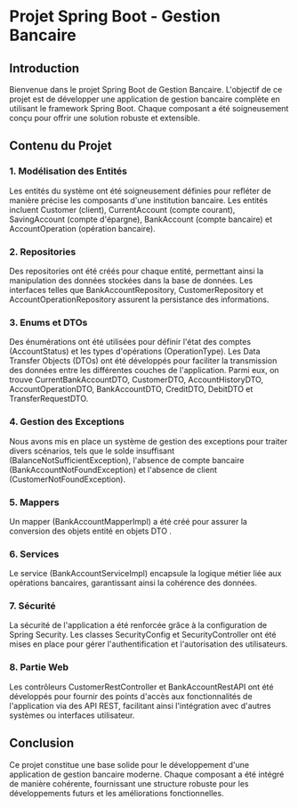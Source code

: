 # Projet Spring Boot - Gestion Bancaire

## Introduction

Bienvenue dans le projet Spring Boot de Gestion Bancaire. L'objectif de ce projet est de développer une application de gestion bancaire complète en utilisant le framework Spring Boot. Chaque composant a été soigneusement conçu pour offrir une solution robuste et extensible.

## Contenu du Projet

### 1. Modélisation des Entités

Les entités du système ont été soigneusement définies pour refléter de manière précise les composants d'une institution bancaire. Les entités incluent Customer (client), CurrentAccount (compte courant), SavingAccount (compte d'épargne), BankAccount (compte bancaire) et AccountOperation (opération bancaire).

### 2. Repositories

Des repositories ont été créés pour chaque entité, permettant ainsi la manipulation des données stockées dans la base de données. Les interfaces telles que BankAccountRepository, CustomerRepository et AccountOperationRepository assurent la persistance des informations.

### 3. Enums et DTOs

Des énumérations ont été utilisées pour définir l'état des comptes (AccountStatus) et les types d'opérations (OperationType). Les Data Transfer Objects (DTOs) ont été développés pour faciliter la transmission des données entre les différentes couches de l'application. Parmi eux, on trouve CurrentBankAccountDTO, CustomerDTO, AccountHistoryDTO, AccountOperationDTO, BankAccountDTO, CreditDTO, DebitDTO et TransferRequestDTO.

### 4. Gestion des Exceptions

Nous avons mis en place un système de gestion des exceptions pour traiter divers scénarios, tels que le solde insuffisant (BalanceNotSufficientException), l'absence de compte bancaire (BankAccountNotFoundException) et l'absence de client (CustomerNotFoundException).

### 5. Mappers

Un mapper (BankAccountMapperImpl) a été créé pour assurer la conversion des objets entité en objets DTO .

### 6. Services

Le service (BankAccountServiceImpl) encapsule la logique métier liée aux opérations bancaires, garantissant ainsi la cohérence des données.

### 7. Sécurité

La sécurité de l'application a été renforcée grâce à la configuration de Spring Security. Les classes SecurityConfig et SecurityController ont été mises en place pour gérer l'authentification et l'autorisation des utilisateurs.

### 8. Partie Web

Les contrôleurs CustomerRestController et BankAccountRestAPI ont été développés pour fournir des points d'accès aux fonctionnalités de l'application via des API REST, facilitant ainsi l'intégration avec d'autres systèmes ou interfaces utilisateur.

## Conclusion

Ce projet constitue une base solide pour le développement d'une application de gestion bancaire moderne. Chaque composant a été intégré de manière cohérente, fournissant une structure robuste pour les développements futurs et les améliorations fonctionnelles.
